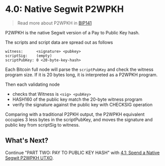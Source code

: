 # 4.0: Native Segwit P2WPKH

> Read more about P2WPKH in [BIP141](https://github.com/bitcoin/bips/blob/master/bip-0141.mediawiki#p2wpkh)

P2WPKH is the native Segwit version of a Pay to Public Key hash.

The scripts and script data are spread out as follows

```text
witness:      <signature> <pubkey>
scriptSig:    (empty)
scriptPubKey: 0 <20-byte-key-hash>
```

Each Bitcoin full node will parse the `scriptPubKey` and check the witness program size. If it is 20 bytes long, it is interpreted as a P2WPKH program.

Then each validating node

* checks that Witness is `<sig> <pubKey>`
* HASH160 of the public key match the 20-byte witness program
* verify the signature against the public key with CHECKSIG operation

Comparing with a traditional P2PKH output, the P2WPKH equivalent occupies 3 less bytes in the scriptPubKey, and moves the signature and public key from scriptSig to witness.

## What's Next?

Continue "PART TWO: PAY TO PUBLIC KEY HASH" with [4.1: Spend a Native Segwit P2WPKH UTXO](04_1_p2wpkh_spend_1_1.md).


